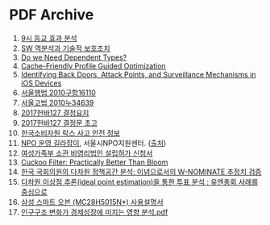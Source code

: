 PDF Archive
========

1.  [9시 등교 효과 분석](https://raw.githubusercontent.com/simnalamburt/pdf/master/morning.pdf)
1.  [SW 역분석과 기술적 보호조치](https://raw.githubusercontent.com/simnalamburt/pdf/master/reversing.pdf)
1.  [Do we Need Dependent Types?](https://raw.githubusercontent.com/simnalamburt/pdf/master/BRICS-RS-01-10.pdf)
1.  [Cache-Friendly Profile Guided Optimization](https://raw.githubusercontent.com/simnalamburt/pdf/master/sampling_pgo.pdf)
1.  [Identifying Back Doors, Attack Points, and Surveillance Mechanisms in iOS Devices](https://raw.githubusercontent.com/simnalamburt/pdf/master/ios_backdoor.pdf)
1.  [서울행법 2010구합16110](https://raw.githubusercontent.com/simnalamburt/pdf/master/%EC%84%9C%EC%9A%B8%ED%96%89%EB%B2%95%202010%EA%B5%AC%ED%95%A916110.pdf)
1.  [서울고법 2010누34639](https://raw.githubusercontent.com/simnalamburt/pdf/master/%EC%84%9C%EC%9A%B8%EA%B3%A0%EB%B2%95%202010%EB%88%8434639.pdf)
1.  [2017헌바127 결정요지](https://raw.githubusercontent.com/simnalamburt/pdf/master/2017%ED%97%8C%EB%B0%94127%20%EA%B2%B0%EC%A0%95%EC%9A%94%EC%A7%80.pdf)
1.  [2017헌바127 결정문 초고](https://raw.githubusercontent.com/simnalamburt/pdf/master/2017%ED%97%8C%EB%B0%94127%20%EA%B2%B0%EC%A0%95%EB%AC%B8%20%EC%B4%88%EA%B3%A0.pdf)
1.  [한국소비자원 락스 사고 안전 정보](https://raw.githubusercontent.com/simnalamburt/pdf/master/NaOCl.pdf)
1.  [NPO 운영 길라잡이](https://raw.githubusercontent.com/simnalamburt/pdf/master/npo-guide-book-2016.pdf), 서울시NPO지원센터. ([출처](http://dgpublic.org/archive/?mod=document&uid=1015))
1.  [여성가족부 소관 비영리법인 설립허가 신청서](https://raw.githubusercontent.com/simnalamburt/pdf/master/%EC%97%AC%EC%84%B1%EA%B0%80%EC%A1%B1%EB%B6%80%20%EC%86%8C%EA%B4%80%20%EB%B9%84%EC%98%81%EB%A6%AC%EB%B2%95%EC%9D%B8%20%EC%84%A4%EB%A6%BD%ED%97%88%EA%B0%80%20%EC%8B%A0%EC%B2%AD%EC%84%9C.pdf)
1.  [Cuckoo Filter: Practically Better Than Bloom](https://raw.githubusercontent.com/simnalamburt/pdf/master/conext14_cuckoofilter.pdf)
1.  [한국 국회의원의 다차원 정책공간 분석: 이념으로서의 W-NOMINATE 추정치 검증](https://raw.githubusercontent.com/simnalamburt/pdf/master/%EA%B5%AC%EB%B3%B8%EC%83%812016.pdf)
1.  [다차원 이상점 추론(ideal point estimation)을 통한 투표 분석 : 유엔총회 사례를 중심으로](https://cdn.jsdelivr.net/gh/simnalamburt/pdf@master/%EC%8B%A0%EC%88%98%EC%95%882019.pdf)
1.  [삼성 스마트 오븐 (MC28H5015N*) 사용설명서](https://raw.githubusercontent.com/simnalamburt/pdf/master/MC28H5015N-manual.pdf)
1.  [인구구조 변화가 경제성장에 미치는 영향 분석.pdf](https://raw.githubusercontent.com/simnalamburt/pdf/master/%E1%84%8B%E1%85%B5%E1%86%AB%E1%84%80%E1%85%AE%E1%84%80%E1%85%AE%E1%84%8C%E1%85%A9%20%E1%84%87%E1%85%A7%E1%86%AB%E1%84%92%E1%85%AA%E1%84%80%E1%85%A1%20%E1%84%80%E1%85%A7%E1%86%BC%E1%84%8C%E1%85%A6%E1%84%89%E1%85%A5%E1%86%BC%E1%84%8C%E1%85%A1%E1%86%BC%E1%84%8B%E1%85%A6%20%E1%84%86%E1%85%B5%E1%84%8E%E1%85%B5%E1%84%82%E1%85%B3%E1%86%AB%20%E1%84%8B%E1%85%A7%E1%86%BC%E1%84%92%E1%85%A3%E1%86%BC%20%E1%84%87%E1%85%AE%E1%86%AB%E1%84%89%E1%85%A5%E1%86%A8.pdf)
